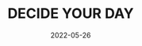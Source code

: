 ---
title: DECIDE YOUR DAY
date: 2022-05-26
related: RISE STRONG
type: cue
tags:
  - cue
  - you
---